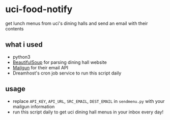 # uci-food-notify

get lunch menus from uci's dining halls and send an email with their contents

## what i used

- python3
- [BeautifulSoup](https://www.crummy.com/software/BeautifulSoup/) for parsing dining hall website
- [Mailgun](https://www.mailgun.com) for their email API
- Dreamhost's cron job service to run this script daily

## usage

- replace `API_KEY`, `API_URL`, `SRC_EMAIL`, `DEST_EMAIL` in `sendmenu.py` with your mailgun information
- run this script daily to get uci dining hall menus in your inbox every day!